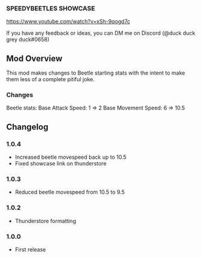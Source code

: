 ### SPEEDYBEETLES SHOWCASE
https://www.youtube.com/watch?v=xSh-9qogd7c

If you have any feedback or ideas, you can DM me on Discord (@duck duck grey duck#0658)

## Mod Overview
This mod makes changes to Beetle starting stats with the intent to make them less of a complete pitiful joke.

### Changes
Beetle stats:
Base Attack Speed: 1 => 2
Base Movement Speed: 6 => 10.5

## Changelog
### 1.0.4 
- Increased beetle movespeed back up to 10.5
- Fixed showcase link on thunderstore
### 1.0.3
- Reduced beetle movespeed from 10.5 to 9.5
### 1.0.2
- Thunderstore formatting
### 1.0.0
- First release
